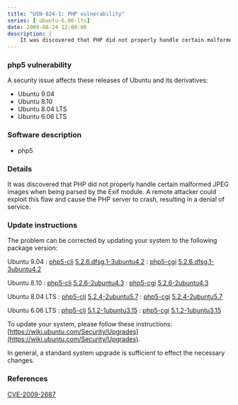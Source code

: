 ```yaml
---
title: "USN-824-1: PHP vulnerability"
series: [ ubuntu-6.06-lts]
date: 2009-08-24 12:00:00
description: |
    It was discovered that PHP did not properly handle certain malformed JPEG images when being parsed by the Exif module. A remote attacker could exploit this flaw and cause the PHP server to crash, resulting in a denial of service. 
--- 
```

 
 


### php5 vulnerability

A security issue affects these releases of Ubuntu and its derivatives:

* Ubuntu 9.04
* Ubuntu 8.10
* Ubuntu 8.04 LTS
* Ubuntu 6.06 LTS

### Software description

* php5 

### Details

It was discovered that PHP did not properly handle certain malformed JPEG images when being parsed by the Exif module. A remote attacker could exploit this flaw and cause the PHP server to crash, resulting in a denial of service. 

### Update instructions

The problem can be corrected by updating your system to the following package version:

Ubuntu 9.04
 : [php5-cli](https://launchpad.net/ubuntu/+source/php5) <span> [5.2.6.dfsg.1-3ubuntu4.2](https://launchpad.net/ubuntu/+source/php5/5.2.6.dfsg.1-3ubuntu4.2) </span> 
 : [php5-cgi](https://launchpad.net/ubuntu/+source/php5) <span> [5.2.6.dfsg.1-3ubuntu4.2](https://launchpad.net/ubuntu/+source/php5/5.2.6.dfsg.1-3ubuntu4.2) </span> 

Ubuntu 8.10
 : [php5-cli](https://launchpad.net/ubuntu/+source/php5) <span> [5.2.6-2ubuntu4.3](https://launchpad.net/ubuntu/+source/php5/5.2.6-2ubuntu4.3) </span> 
 : [php5-cgi](https://launchpad.net/ubuntu/+source/php5) <span> [5.2.6-2ubuntu4.3](https://launchpad.net/ubuntu/+source/php5/5.2.6-2ubuntu4.3) </span> 

Ubuntu 8.04 LTS
 : [php5-cli](https://launchpad.net/ubuntu/+source/php5) <span> [5.2.4-2ubuntu5.7](https://launchpad.net/ubuntu/+source/php5/5.2.4-2ubuntu5.7) </span> 
 : [php5-cgi](https://launchpad.net/ubuntu/+source/php5) <span> [5.2.4-2ubuntu5.7](https://launchpad.net/ubuntu/+source/php5/5.2.4-2ubuntu5.7) </span> 

Ubuntu 6.06 LTS
 : [php5-cli](https://launchpad.net/ubuntu/+source/php5) <span> [5.1.2-1ubuntu3.15](https://launchpad.net/ubuntu/+source/php5/5.1.2-1ubuntu3.15) </span> 
 : [php5-cgi](https://launchpad.net/ubuntu/+source/php5) <span> [5.1.2-1ubuntu3.15](https://launchpad.net/ubuntu/+source/php5/5.1.2-1ubuntu3.15) </span> 

To update your system, please follow these instructions: [https://wiki.ubuntu.com/Security/Upgrades](https://wiki.ubuntu.com/Security/Upgrades).

In general, a standard system upgrade is sufficient to effect the necessary changes. 

### References

 
 [CVE-2009-2687](http://people.ubuntu.com/~ubuntu-security/cve/CVE-2009-2687)
 

